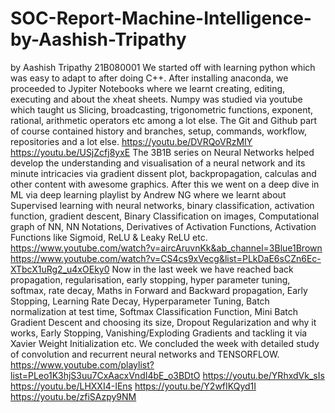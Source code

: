 # SOC-Report-Machine-Intelligence-by-Aashish-Tripathy
by Aashish Tripathy 21B080001
We started off with learning python which was easy to adapt to after doing C++. After installing anaconda, we proceeded to Jypiter Notebooks where we learnt creating, editing, executing and about the xheat sheets. Numpy was studied via youtube which taught us Slicing, broadcasting, trigonometric functions, exponent, rational, arithmetic operators etc among a lot else. The Git and Github part of course contained history and branches, setup, commands, workflow, repositories and a lot else. 
https://youtu.be/DVRQoVRzMIY 
https://youtu.be/USjZcfj8yxE
The 3B1B series on Neural Networks helped develop the understanding and visualisation of a neural network and its minute intricacies via gradient dissent plot, backpropagation, calculas and other content with awesome graphics. After this we went on a deep dive in ML via deep learning playlist by Andrew NG where we learnt about Supervised learning with neural networks, binary classification, activation function, gradient descent, Binary Classification on images, Computational graph of NN, NN Notations, Derivatives of Activation Functions, Activation Functions like Sigmoid, ReLU & Leaky ReLU etc.
https://www.youtube.com/watch?v=aircAruvnKk&ab_channel=3Blue1Brown
https://www.youtube.com/watch?v=CS4cs9xVecg&list=PLkDaE6sCZn6Ec-XTbcX1uRg2_u4xOEky0
Now in the last week we have reached back propagation, regularisation, early stopping, hyper parameter tuning, softmax, rate decay, Maths in Forward and Backward propagation, Early Stopping, Learning Rate Decay, Hyperparameter Tuning, Batch normalization at test time, Softmax Classification Function, Mini Batch Gradient Descent and choosing its size, Dropout Regularization and why it works, Early Stopping, Vanishing/Exploding Gradients and tackling it via Xavier Weight Initialization etc. We concluded the week with detailed study of convolution and recurrent neural networks and TENSORFLOW.
https://www.youtube.com/playlist?list=PLeo1K3hjS3uu7CxAacxVndI4bE_o3BDtO
https://youtu.be/YRhxdVk_sIs
https://youtu.be/LHXXI4-IEns
https://youtu.be/Y2wfIKQyd1I 
https://youtu.be/zfiSAzpy9NM
